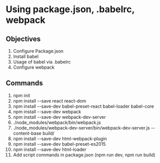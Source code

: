 # Using package.json, .babelrc, webpack  
## Objectives
1. Configure Package.json
2. Install babel
3. Usage of babel via .babelrc
4. Configure webpack

## Commands
1. npm init
2. npm install --save react react-dom
3. npm install --save-dev babel-preset-react babel-loader babel-core
4. npm install --save-dev webpack
5. npm install --save-dev webpack-dev-server
6. ./node_modules/webpack/bin/webpack.js
7. ./node_modules/webpack-dev-server/bin/webpack-dev-server.js  --content-base build/
8. npm install --save-dev html-webpack-plugin
9. npm install --save-dev babel-preset-es2015
10. npm install --save-dev html-loader
11. Add script commands in package.json (npm run dev, npm run build)
